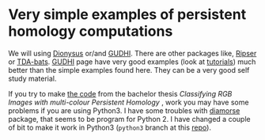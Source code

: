 # Very simple examples of persistent homology computations

We will using [Dionysus](https://mrzv.org/software/dionysus2/) or/and [GUDHI](https://gudhi.inria.fr/). 
There are other packages like, [Ripser](https://github.com/Ripser/ripser) or [TDA-bats](https://bats-tda.readthedocs.io/en/latest/index.html).
[GUDHI](https://gudhi.inria.fr/) page have very good examples (look at [tutorials](https://gudhi.inria.fr/tutorials/)) 
much better than the simple examples found here. They can be a very good self study material.

If you  try to make 
[the code](https://github.com/WolfByttner/thesis_code/tree/master) from
the bachelor thesis *Classifying RGB Images with multi-colour Persistent 
Homology* , work you may have some problems if you are using Python3. 
I have some troubles with [diamorse](https://github.com/AppliedMathematicsANU/diamorse) package, 
that seems to be program for Python 2. I have changed a couple of bit to make it work in Python3 
(`python3` branch at this [repo](https://github.com/rojizo/diamorse)).


